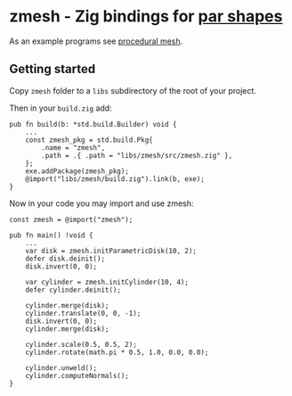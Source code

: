 # zmesh - Zig bindings for [par shapes](https://github.com/prideout/par/blob/master/par_shapes.h)

As an example programs see [procedural mesh](https://github.com/michal-z/zig-gamedev/tree/main/samples/procedural_mesh).

## Getting started

Copy `zmesh` folder to a `libs` subdirectory of the root of your project.

Then in your `build.zig` add:

```zig
pub fn build(b: *std.build.Builder) void {
    ...
    const zmesh_pkg = std.build.Pkg{
        .name = "zmesh",
        .path = .{ .path = "libs/zmesh/src/zmesh.zig" },
    };
    exe.addPackage(zmesh_pkg);
    @import("libs/zmesh/build.zig").link(b, exe);
}
```

Now in your code you may import and use zmesh:

```zig
const zmesh = @import("zmesh");

pub fn main() !void {
    ...
    var disk = zmesh.initParametricDisk(10, 2);
    defer disk.deinit();
    disk.invert(0, 0);

    var cylinder = zmesh.initCylinder(10, 4);
    defer cylinder.deinit();

    cylinder.merge(disk);
    cylinder.translate(0, 0, -1);
    disk.invert(0, 0);
    cylinder.merge(disk);

    cylinder.scale(0.5, 0.5, 2);
    cylinder.rotate(math.pi * 0.5, 1.0, 0.0, 0.0);

    cylinder.unweld();
    cylinder.computeNormals();
}
```
